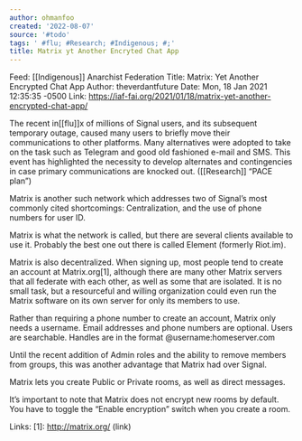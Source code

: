 ```yaml
---
author: ohmanfoo
created: '2022-08-07'
source: '#todo'
tags: ' #flu; #Research; #Indigenous; #;'
title: Matrix yt Another Encryted Chat App
---
```


Feed: [[Indigenous]] Anarchist Federation
Title: Matrix: Yet Another Encrypted Chat App
Author: theverdantfuture
Date: Mon, 18 Jan 2021 12:35:35 -0500
Link: https://iaf-fai.org/2021/01/18/matrix-yet-another-encrypted-chat-app/
 
The recent in[[flu]]x of millions of Signal users, and its subsequent temporary 
outage, caused many users to briefly move their communications to other 
platforms. Many alternatives were adopted to take on the task such as Telegram 
and good old fashioned e-mail and SMS. This event has highlighted the necessity 
to develop alternates and contingencies in case primary communications are 
knocked out. ([[Research]] “PACE plan”)
 
Matrix is another such network which addresses two of Signal’s most commonly 
cited shortcomings: Centralization, and the use of phone numbers for user ID.
 
Matrix is what the network is called, but there are several clients available to
use it. Probably the best one out there is called Element (formerly Riot.im).
 
Matrix is also decentralized. When signing up, most people tend to create an 
account at Matrix.org[1], although there are many other Matrix servers that all 
federate with each other, as well as some that are isolated. It is no small 
task, but a resourceful and willing organization could even run the Matrix 
software on its own server for only its members to use.
 
Rather than requiring a phone number to create an account, Matrix only needs a 
username. Email addresses and phone numbers are optional. Users are searchable. 
Handles are in the format @username:homeserver.com
 
Until the recent addition of Admin roles and the ability to remove members from 
groups, this was another advantage that Matrix had over Signal.
 
Matrix lets you create Public or Private rooms, as well as direct messages.
 
It’s important to note that Matrix does not encrypt new rooms by default. You 
have to toggle the “Enable encryption” switch when you create a room.
 
Links: 
[1]: http://matrix.org/ (link)